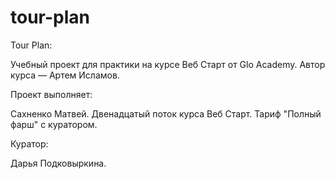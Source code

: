 # tour-plan

Tour Plan:

Учебный проект для практики на курсе Веб Старт от Glo Academy. Автор курса — Артем Исламов.

Проект выполняет:

Сахненко Матвей. Двенадцатый поток курса Веб Старт. Тариф "Полный фарш" с куратором.

Куратор:

Дарья Подковыркина.
